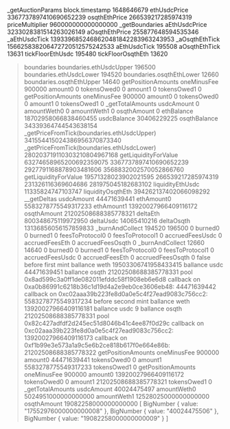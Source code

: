 _getAuctionParams
block.timestamp 1648646679
ethUsdcPrice 3367737897410690652239
osqthEthPrice 266539217285974319
priceMultiplier 960000000000000000
_getBoundaries
aEthUsdcPrice 3233028381514263026149
aOsqthEthPrice 255877648594535346
_aEthUsdcTick 1393396852468620481842283963243953
_aOsqthEthTick 156625838206472720512575242533
aEthUsdcTick
195508
aOsqthEthTick
13631
tickFloorEthUsdc
195480
tickFloorOsqthEth
13620
>boundaries
boundaries.ethUsdcUpper
196500
boundaries.ethUsdcLower
194520
boundaries.osqthEthLower
12660
boundaries.osqthEthUpper
14640
getPositionAmounts
oneMinusFee 900000
amount0 0
tokensOwed0 0
amount1 0
tokensOwed1 0
getPositionAmounts
oneMinusFee 900000
amount0 0
tokensOwed0 0
amount1 0
tokensOwed1 0
_getTotalAmounts
usdcAmount 0
amountWeth0 0
amountWeth1 0
osqthAmount 0
ethBalance 18702958066838460455
usdcBalance 30406229225
osqthBalance 34339364744543638154
_getPriceFromTick(boundaries.ethUsdcUpper)
341554415024386956370873340
_getPriceFromTick(boundaries.ethUsdcLower)
280203719110303210804967168
getLiquidityForValue
63274658965200692359075
3367737897410690652239
2927791168878903481606
3568832002570052866760
getLiquidityForValue
19571328023902021595
266539217285974319
231326116369604686
281975045182683102
liquidityEthUsdc 11335824747103747
liquidityOsqthEth 394262137402066098292
__getDeltas
usdcAmount 44471639441
ethAmount0 5583278775549317233
ethAmount1 13920027966409116172
osqthAmount 21202508688385778321
deltaEth 800348675119972950
deltaUsdc 14065410216
deltaOsqth 13136856056157859833
_burnAndCollect
194520
196500
0
burned0 0 
burned1 0 
feesToProtocol0 0
feesToProtocol1 0
accruedFeesUsdc 0
accruedFeesEth 0
accruedFeesOsqth 0
_burnAndCollect
12660
14640
0
burned0 0 
burned1 0 
feesToProtocol0 0
feesToProtocol1 0
accruedFeesUsdc 0
accruedFeesEth 0
accruedFeesOsqth 0
false
before first mint
ballance weth 19503306741958433415
ballance usdc 44471639451
ballance osqth 21202508688385778331
pool 0x8ad599c3a0ff1de082011efddc58f1908eb6e6d8
callback on  0xa0b86991c6218b36c1d19d4a2e9eb0ce3606eb48: 44471639442
callback on  0xc02aaa39b223fe8d0a0e5c4f27ead9083c756cc2: 5583278775549317234
before second mint
ballance weth 13920027966409116181
ballance usdc 9
ballance osqth 21202508688385778331
pool 0x82c427adfdf2d245ec51d8046b41c4ee87f0d29c
callback on  0xc02aaa39b223fe8d0a0e5c4f27ead9083c756cc2: 13920027966409116173
callback on  0xf1b99e3e573a1a9c5e6b2ce818b617f0e664e86b: 21202508688385778322
getPositionAmounts
oneMinusFee 900000
amount0 44471639441
tokensOwed0 0
amount1 5583278775549317233
tokensOwed1 0
getPositionAmounts
oneMinusFee 900000
amount0 13920027966409116172
tokensOwed0 0
amount1 21202508688385778321
tokensOwed1 0
_getTotalAmounts
usdcAmount 40024475497
amountWeth0 5024951000000000000
amountWeth1 12528025000000000000
osqthAmount 19082258000000000000
[
  BigNumber { value: "17552976000000000008" },
  BigNumber { value: "40024475506" },
  BigNumber { value: "19082258000000000009" }
]
